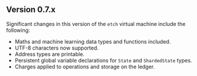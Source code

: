 ## Version 0.7.x

Significant changes in this version of the `etch` virtual machine include the following:

* Maths and machine learning data types and functions included.
* UTF-8 characters now supported.
* Address types are printable.
* Persistent global variable declarations for `State` and `ShardedState` types.
* Charges applied to operations and storage on the ledger.




<br/>
